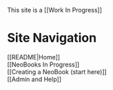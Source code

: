 This site is a [[Work In Progress]]

# Site Navigation

[[README|Home]]  
[[NeoBooks In Progress]]  
[[Creating a NeoBook (start here)]]  
[[Admin and Help]]  

<!-- Comment not rendered visibly to web

Feel free to edit this page. Remember to add two space characters to the end of lines to make a line break, or separate menu links will run together one one line.
-->